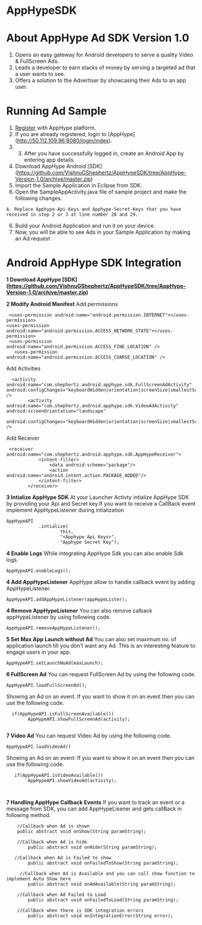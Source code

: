 AppHypeSDK
==========

# About AppHype Ad SDK Version 1.0

1. Opens an easy gateway for Android developers to serve a quality Video & FullScreen Ads.
2. Leads a developer to earn stacks of money by serving a targeted ad that a user wants to see.
3. Offers a solution to the Advertiser by showcasing their Ads to an app user.

# Running Ad Sample

1. [Register](http://50.112.109.96:8080/login) with AppHype platform.
2. If you are already registered, login to [AppHype] (http://50.112.109.96:8080/login/index).
3. 3. After you have successfully logged in, create an Android App by entering app details.
4. Download  AppHype Android [SDK] (https://github.com/VishnuGShephertz/AppHypeSDK/tree/AppHype-Version-1.0/archive/master.zip)
5. Import the Sample Application in Eclipse from SDK.
5. Open the SampleAppActivity.java file of sample project and make the following changes.

```
A. Replace Apphype-Api-Keys and Apphype-Secret-Keys that you have received in step 2 or 3 at line number 28 and 29.

```
6. Build your Android Application and run it on your device.
7. Now, you will be able to see Ads in your Sample Application by making an Ad request

# Android AppHype SDK Integration

__1 Download AppHype [SDK] (https://github.com/VishnuGShephertz/AppHypeSDK/tree/AppHype-Version-1.0/archive/master.zip)__


__2 Modify Android Manifest__ 
Add permissions 
```
 <uses-permission android:name="android.permission.INTERNET"></uses-permission>
<uses-permission android:name="android.permission.ACCESS_NETWORK_STATE"></uses-permission>
 <uses-permission android:name="android.permission.ACCESS_FINE_LOCATION" />
   <uses-permission android:name="android.permission.ACCESS_COARSE_LOCATION" />
```

Add Activities

```
  <activity android:name="com.shephertz.android.apphype.sdk.FullScreenAdActivity" android:configChanges="keyboardHidden|orientation|screenSize|smallestScreenSize" />
        <activity android:name="com.shephertz.android.apphype.sdk.VideoAdActivity" android:screenOrientation="landscape"
             android:configChanges="keyboardHidden|orientation|screenSize|smallestScreenSize" />
```
Add Receiver

```
 <receiver android:name="com.shephertz.android.apphype.sdk.AppHypeReceiver">
            <intent-filter>
                <data android:scheme="package"/>
                <action android:name="android.intent.action.PACKAGE_ADDED"/>
            </intent-filter>
        </receiver>
```

__3 Intialize AppHype SDK__ At your Launcher Activty intialize AppHype SDK by providing your Api and Secret key.If you want to receive a CallBack event implement AppHypeListener during intialization 
```
AppHypeAPI
			.intialize(
					this,
					"<Apphype Api Keys>",
					"Apphype Secret Key");
```

__4 Enable Logs__ While integrating AppHype Sdk you can also enable Sdk logs.

```
AppHypeAPI.enableLogs();

```
__4 Add AppHypeListener__ AppHype allow to handle callback event by adding AppHypeListener.

```
AppHypeAPI.addAppHypeListener(appHypeLister);

```

__4 Remove AppHypeListener__ You can also remove calback appHypeListener by using following code.

```
AppHypeAPI.removeAppHypeListener();

```
__5 Set Max App Launch without Ad__ You can also set maximum no. of application launch till you don’t want any Ad. This is an interesting feature to engage users in your app.
```
AppHypeAPI.setLaunchNoAd(maxLaunch);

```

__6 FullScreen Ad__ You can request FullScreen Ad by using the following code.

```
AppHypeAPI.loadFullScreenAd();

```
Showing an Ad on an event: If you want to show it on an event then you can use the following code.

```
  if(AppHypeAPI.isFullScreenAvailable())
		AppHypeAPI.showFullScreenAd(activity);
				
```
__7 Video Ad__ You can request Video Ad by using the following code.

```
AppHypeAPI.loadVideoAd()

```
Showing an Ad on an event: If you want to show it on an event then you can use the following code.

```
   if(AppHypeAPI.isVideoAvailable())
		AppHypeAPI.showVideoAd(activity);
				
				
```
__7 Handling AppHype Callback Events__ If you want to track an event or a message from SDK, you can add AppHypeLisener and gets callBack in following method.
``` 
    //Callback when Ad is shown
    public abstract void onShow(String paramString);
    
    //Callback when Ad is hide
		public abstract void onHide(String paramString);
		
   //Callback when Ad is Failed to show
		public abstract void onFailedToShow(String paramString);
		
     //Callback when Ad is Available and you can call show function to implement Auto Show here
		public abstract void onAdAvailable(String paramString);

    //Callback when Ad Failed to Load
		public abstract void onFailedToLoad(String paramString);
    
    //CallBack when there is SDK integration errors
		public abstract void onIntegrationError(String error);
				
```



